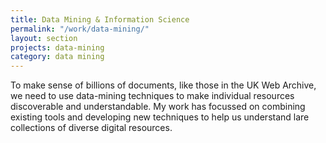 ```yaml
---
title: Data Mining & Information Science
permalink: "/work/data-mining/"
layout: section
projects: data-mining
category: data mining
---
```


To make sense of billions of documents, like those in the UK Web Archive, we need to use data-mining techniques to make individual resources discoverable and understandable. My work has focussed on combining existing tools and developing new techniques to help us understand lare collections of diverse digital resources.